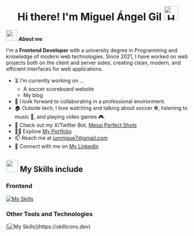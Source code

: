 <h1 align="center"><b>Hi there! I'm Miguel Ángel Gil </b><img src="https://media.tenor.com/V6eqjObT7DQAAAAj/hola.gif" width="39" alt="Hello Gif"></h1>

<!-- <img src="https://media.tenor.com/itjFesV8_RUAAAAi/soulja-boy-pepe.gif" align="right" width=300px alt="Boy Pepe Gif"/> -->

<img src="https://media.giphy.com/media/ObNTw8Uzwy6KQ/giphy.gif" width="30px">&nbsp;***About me***

I'm a **Frontend Developer** with a university degree in Programming and knowledge of modern web technologies. Since 2021, I have worked on web projects both on the client and server sides, creating clean, modern, and efficient interfaces for web applications.

- ⏳ I’m currently working on ...
  - A soccer scoreboard website
  - My blog
- 🎯 I look forward to collaborating in a professional environment.
- 🏠 Outside tech, I love watching and talking about soccer ⚽, listening to music 🎵, and playing video games 🎮.
- 🤖 Check out my X/Twitter Bot, <a href="https://github.com/Leumig/bot-twitter">Messi Perfect Shots</a>
- 👨‍💻 Explore <a href="https://miguel-angel-gil.netlify.app/">My Portfolio</a>
- 📫 Reach me at <a href="junmigue7@gmail.com">junmigue7@gmail.com</a>
- 💼 Connect with me on <a href="linkedin.com/in/gil-miguel-angel/">My LinkedIn</a>

##  <img src="https://media2.giphy.com/media/QssGEmpkyEOhBCb7e1/giphy.gif?cid=ecf05e47a0n3gi1bfqntqmob8g9aid1oyj2wr3ds3mg700bl&rid=giphy.gif" width="33px"> My Skills include

<h3> Frontend </h3>

[![My Skills](https://skillicons.dev/icons?i=html,css,js,ts,angular,astro,tailwind,bootstrap)](https://skillicons.dev)

<h3> Other Tools and Technologies </h3>

[![My Skills](https://skillicons.dev/icons?i=git,firebase,mysql,php,nodejs,postman,dotnet,cs,c,)](https://skillicons.dev)
